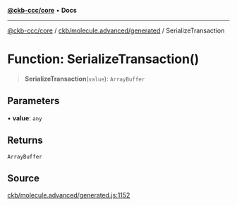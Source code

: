 [**@ckb-ccc/core**](README.md) • **Docs**

***

[@ckb-ccc/core](README.md) / [ckb/molecule.advanced/generated](ckb.molecule.advanced.generated.md) / SerializeTransaction

# Function: SerializeTransaction()

> **SerializeTransaction**(`value`): `ArrayBuffer`

## Parameters

• **value**: `any`

## Returns

`ArrayBuffer`

## Source

[ckb/molecule.advanced/generated.js:1152](https://github.com/SpectreMercury/ccc/blob/1b34760fdeb60ebebc0a7e641c12ef11dff1e7d0/packages/core/src/ckb/molecule.advanced/generated.js#L1152)

